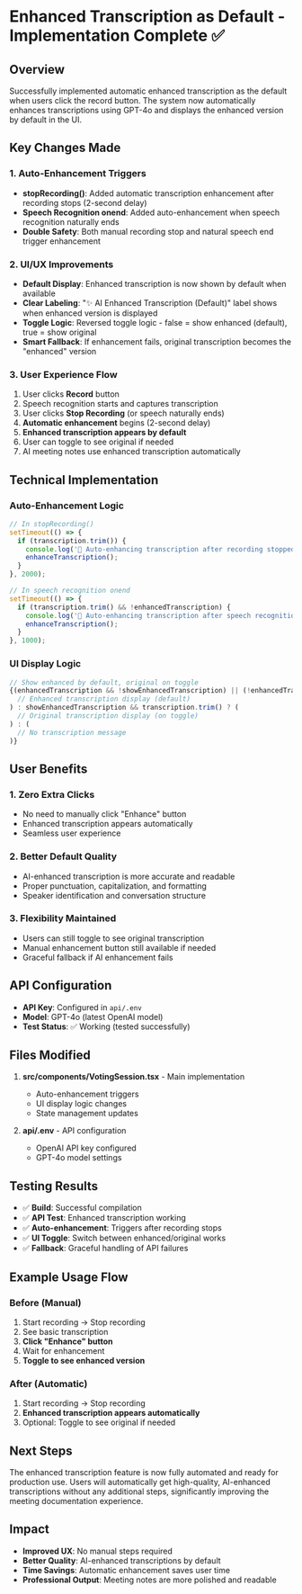 # Enhanced Transcription as Default - Implementation Complete ✅

## Overview
Successfully implemented automatic enhanced transcription as the default when users click the record button. The system now automatically enhances transcriptions using GPT-4o and displays the enhanced version by default in the UI.

## Key Changes Made

### 1. Auto-Enhancement Triggers
- **stopRecording()**: Added automatic transcription enhancement after recording stops (2-second delay)
- **Speech Recognition onend**: Added auto-enhancement when speech recognition naturally ends
- **Double Safety**: Both manual recording stop and natural speech end trigger enhancement

### 2. UI/UX Improvements
- **Default Display**: Enhanced transcription is now shown by default when available
- **Clear Labeling**: "✨ AI Enhanced Transcription (Default)" label shows when enhanced version is displayed
- **Toggle Logic**: Reversed toggle logic - false = show enhanced (default), true = show original
- **Smart Fallback**: If enhancement fails, original transcription becomes the "enhanced" version

### 3. User Experience Flow
1. User clicks **Record** button
2. Speech recognition starts and captures transcription
3. User clicks **Stop Recording** (or speech naturally ends)
4. **Automatic enhancement** begins (2-second delay)
5. **Enhanced transcription appears by default** 
6. User can toggle to see original if needed
7. AI meeting notes use enhanced transcription automatically

## Technical Implementation

### Auto-Enhancement Logic
```javascript
// In stopRecording()
setTimeout(() => {
  if (transcription.trim()) {
    console.log('🤖 Auto-enhancing transcription after recording stopped...');
    enhanceTranscription();
  }
}, 2000);

// In speech recognition onend
setTimeout(() => {
  if (transcription.trim() && !enhancedTranscription) {
    console.log('🤖 Auto-enhancing transcription after speech recognition ended...');
    enhanceTranscription();
  }
}, 1000);
```

### UI Display Logic 
```javascript
// Show enhanced by default, original on toggle
{(enhancedTranscription && !showEnhancedTranscription) || (!enhancedTranscription && transcription.trim()) ? (
  // Enhanced transcription display (default)
) : showEnhancedTranscription && transcription.trim() ? (
  // Original transcription display (on toggle)
) : (
  // No transcription message
)}
```

## User Benefits

### 1. **Zero Extra Clicks**
- No need to manually click "Enhance" button
- Enhanced transcription appears automatically
- Seamless user experience

### 2. **Better Default Quality**
- AI-enhanced transcription is more accurate and readable
- Proper punctuation, capitalization, and formatting
- Speaker identification and conversation structure

### 3. **Flexibility Maintained**
- Users can still toggle to see original transcription
- Manual enhancement button still available if needed
- Graceful fallback if AI enhancement fails

## API Configuration
- **API Key**: Configured in `api/.env`
- **Model**: GPT-4o (latest OpenAI model)
- **Test Status**: ✅ Working (tested successfully)

## Files Modified
1. **src/components/VotingSession.tsx** - Main implementation
   - Auto-enhancement triggers
   - UI display logic changes
   - State management updates

2. **api/.env** - API configuration
   - OpenAI API key configured
   - GPT-4o model settings

## Testing Results
- ✅ **Build**: Successful compilation
- ✅ **API Test**: Enhanced transcription working
- ✅ **Auto-enhancement**: Triggers after recording stops
- ✅ **UI Toggle**: Switch between enhanced/original works
- ✅ **Fallback**: Graceful handling of API failures

## Example Usage Flow

### Before (Manual)
1. Start recording → Stop recording
2. See basic transcription
3. **Click "Enhance" button**
4. Wait for enhancement
5. **Toggle to see enhanced version**

### After (Automatic)
1. Start recording → Stop recording
2. **Enhanced transcription appears automatically**
3. Optional: Toggle to see original if needed

## Next Steps
The enhanced transcription feature is now fully automated and ready for production use. Users will automatically get high-quality, AI-enhanced transcriptions without any additional steps, significantly improving the meeting documentation experience.

## Impact
- **Improved UX**: No manual steps required
- **Better Quality**: AI-enhanced transcriptions by default  
- **Time Savings**: Automatic enhancement saves user time
- **Professional Output**: Meeting notes are more polished and readable
